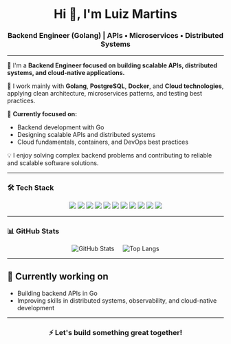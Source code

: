 <h1 align="center">Hi 👋, I'm Luiz Martins</h1>
<h3 align="center">Backend Engineer (Golang) | APIs • Microservices • Distributed Systems</h3>

---

🌟 I'm a **Backend Engineer focused on building scalable APIs, distributed systems, and cloud-native applications.**  

🚀 I work mainly with **Golang**, **PostgreSQL**, **Docker**, and **Cloud technologies**, applying clean architecture, microservices patterns, and testing best practices.  

🔭 **Currently focused on:**  
- Backend development with Go  
- Designing scalable APIs and distributed systems  
- Cloud fundamentals, containers, and DevOps best practices  

💡 I enjoy solving complex backend problems and contributing to reliable and scalable software solutions.  

---

### 🛠️ Tech Stack
<p align="center">
  <!-- Backend -->
  <img src="https://img.shields.io/badge/Go-00ADD8?style=for-the-badge&logo=go&logoColor=white"/>
  <img src="https://img.shields.io/badge/PostgreSQL-4169E1?style=for-the-badge&logo=postgresql&logoColor=white"/>
  <img src="https://img.shields.io/badge/SQL-4479A1?style=for-the-badge&logo=postgresql&logoColor=white"/>
  
  <!-- Architecture -->
  <img src="https://img.shields.io/badge/REST-API-blue?style=for-the-badge"/>
  <img src="https://img.shields.io/badge/Microservices-000000?style=for-the-badge"/>
  <img src="https://img.shields.io/badge/gRPC-0084c7?style=for-the-badge&logo=grpc&logoColor=white"/>
  
  <!-- DevOps -->
  <img src="https://img.shields.io/badge/Docker-2496ED?style=for-the-badge&logo=docker&logoColor=white"/>
  <img src="https://img.shields.io/badge/Git-F05032?style=for-the-badge&logo=git&logoColor=white"/>
  <img src="https://img.shields.io/badge/GitHub_Actions-2088FF?style=for-the-badge&logo=github-actions&logoColor=white"/>
  <img src="https://img.shields.io/badge/CI/CD-000000?style=for-the-badge"/>
  <img src="https://img.shields.io/badge/Cloud-0A66C2?style=for-the-badge"/>
</p>

---

### 📊 GitHub Stats
<p align="center">
  <img src="https://github-readme-stats.vercel.app/api?username=iamluhmrt&show_icons=true&theme=github_dark" alt="GitHub Stats"/>
  &nbsp;&nbsp;&nbsp;
  <img src="https://github-readme-stats.vercel.app/api/top-langs/?username=iamluhmrt&layout=compact&theme=github_dark" alt="Top Langs"/>
</p>


---

## 🚀 Currently working on
- Building backend APIs in Go  
- Improving skills in distributed systems, observability, and cloud-native development  

---

<h3 align="center">⚡ Let's build something great together!</h3>
